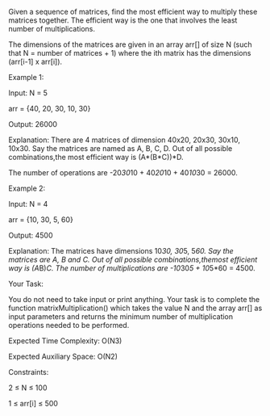 Given a sequence of matrices, find the most efficient way to multiply these matrices together. The efficient way is the one that involves the least number of multiplications.

The dimensions of the matrices are given in an array arr[] of size N (such that N = number of matrices + 1) where the ith matrix has the dimensions (arr[i-1] x arr[i]).

Example 1:

Input: N = 5

arr = {40, 20, 30, 10, 30}

Output: 26000

Explanation: There are 4 matrices of dimension 40x20, 20x30, 30x10, 10x30. Say the matrices are named as A, B, C, D. Out of all possible combinations,the most efficient way is (A*(B*C))*D. 

The number of operations are -20*30*10 + 40*20*10 + 40*10*30 = 26000.

Example 2:

Input: N = 4

arr = {10, 30, 5, 60}

Output: 4500

Explanation: The matrices have dimensions 10*30, 30*5, 5*60. Say the matrices are A, B and C. Out of all possible combinations,themost efficient way is (A*B)*C. 
The number of multiplications are -10*30*5 + 10*5*60 = 4500.

Your Task:

You do not need to take input or print anything. Your task is to complete the function matrixMultiplication() which takes the value N and the array arr[] as input parameters and returns the minimum number of multiplication operations needed to be performed.


Expected Time Complexity: O(N3)

Expected Auxiliary Space: O(N2)


Constraints: 

2 ≤ N ≤ 100

1 ≤ arr[i] ≤ 500
